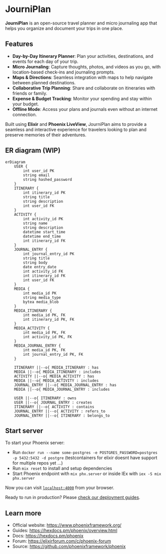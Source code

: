 # JourniPlan

**JourniPlan** is an open-source travel planner and micro journaling app that helps you organize and document your trips in one place. 

## Features
- **Day-by-Day Itinerary Planner**: Plan your activities, destinations, and events for each day of your trip.
- **Micro Journaling**: Capture thoughts, photos, and videos as you go, with location-based check-ins and journaling prompts.
- **Maps & Directions**: Seamless integration with maps to help navigate between planned destinations.
- **Collaborative Trip Planning**: Share and collaborate on itineraries with friends or family.
- **Expense & Budget Tracking**: Monitor your spending and stay within your budget.
- **Offline Mode**: Access your plans and journals even without an internet connection.

Built using **Elixir** and **Phoenix LiveView**, JourniPlan aims to provide a seamless and interactive experience for travelers looking to plan and preserve memories of their adventures.

## ER diagram (WIP)

```mermaid
erDiagram
    USER {
        int user_id PK
        string email
        string hashed_password
    }
    ITINERARY {
        int itinerary_id PK
        string title
        string description
        int user_id FK
    }
    ACTIVITY {
        int activity_id PK
        string name
        string description
        datetime start_time
        datetime end_time
        int itinerary_id FK
    }
    JOURNAL_ENTRY {
        int journal_entry_id PK
        string title
        string body
        date entry_date
        int activity_id FK
        int itinerary_id FK
        int user_id FK
    }
    MEDIA {
        int media_id PK
        string media_type
        bytea media_blob
    }
    MEDIA_ITINERARY {
        int media_id PK, FK
        int itinerary_id PK, FK
    }
    MEDIA_ACTIVITY {
        int media_id PK, FK
        int activity_id PK, FK
    }
    MEDIA_JOURNAL_ENTRY {
        int media_id PK, FK
        int journal_entry_id PK, FK
    }

    ITINERARY ||--o{ MEDIA_ITINERARY : has
    MEDIA ||--o{ MEDIA_ITINERARY : includes
    ACTIVITY ||--o{ MEDIA_ACTIVITY : has
    MEDIA ||--o{ MEDIA_ACTIVITY : includes
    JOURNAL_ENTRY ||--o{ MEDIA_JOURNAL_ENTRY : has
    MEDIA ||--o{ MEDIA_JOURNAL_ENTRY : includes

    USER ||--o{ ITINERARY : owns
    USER ||--o{ JOURNAL_ENTRY : creates
    ITINERARY ||--o{ ACTIVITY : contains
    JOURNAL_ENTRY ||--o{ ACTIVITY : refers_to
    JOURNAL_ENTRY ||--o{ ITINERARY : belongs_to
```

## Start server 

To start your Phoenix server:

  * Run `docker run --name some-postgres -e POSTGRES_PASSWORD=postgres -p 5432:5432 -d postgre` (testcontainers for elixir doesnt have support for multiple repos yet ...)
  * Run `mix reset` to install and setup dependencies
  * Start Phoenix endpoint with `mix phx.server` or inside IEx with `iex -S mix phx.server`

Now you can visit [`localhost:4000`](http://localhost:4000) from your browser.

Ready to run in production? Please [check our deployment guides](https://hexdocs.pm/phoenix/deployment.html).

## Learn more

  * Official website: https://www.phoenixframework.org/
  * Guides: https://hexdocs.pm/phoenix/overview.html
  * Docs: https://hexdocs.pm/phoenix
  * Forum: https://elixirforum.com/c/phoenix-forum
  * Source: https://github.com/phoenixframework/phoenix
